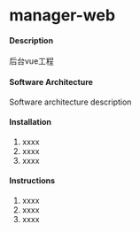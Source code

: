 # manager-web

#### Description
后台vue工程

#### Software Architecture
Software architecture description

#### Installation

1. xxxx
2. xxxx
3. xxxx

#### Instructions

1. xxxx
2. xxxx
3. xxxx
